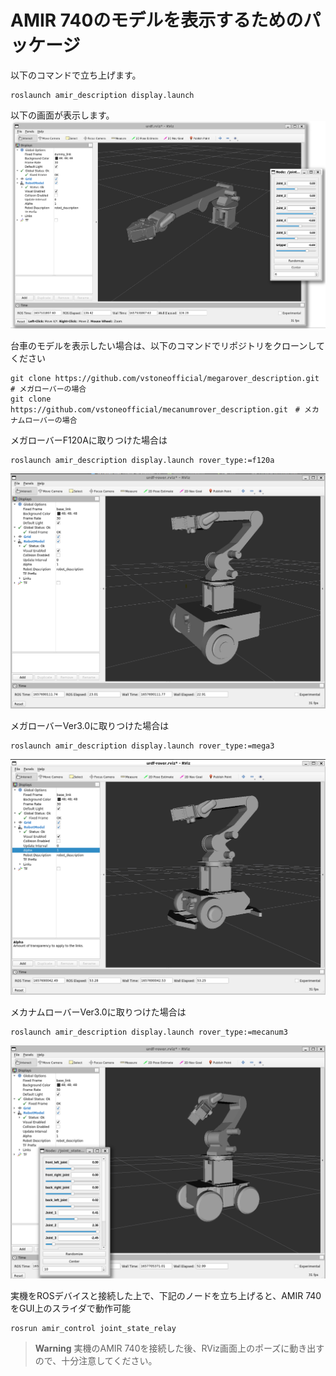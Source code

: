 # AMIR 740のモデルを表示するためのパッケージ

以下のコマンドで立ち上げます。
```
roslaunch amir_description display.launch
```
以下の画面が表示します。
![](../images/amir-description-rviz.png)

台車のモデルを表示したい場合は、以下のコマンドでリポジトリをクローンしてください
```
git clone https://github.com/vstoneofficial/megarover_description.git # メガローバーの場合
git clone https://github.com/vstoneofficial/mecanumrover_description.git　# メカナムローバーの場合
```

メガローバーF120Aに取りつけた場合は
```
roslaunch amir_description display.launch rover_type:=f120a
```
![](../images/amir-f120a-description-rviz.png)

メガローバーVer3.0に取りつけた場合は
```
roslaunch amir_description display.launch rover_type:=mega3
```
![](../images/amir-mega3-description-rviz.png)

メカナムローバーVer3.0に取りつけた場合は
```
roslaunch amir_description display.launch rover_type:=mecanum3
```
![](../images/amir-mecanum3-description-rviz.png)


実機をROSデバイスと接続した上で、下記のノードを立ち上げると、AMIR 740をGUI上のスライダで動作可能

```
rosrun amir_control joint_state_relay
```


> **Warning**
> 実機のAMIR 740を接続した後、RViz画面上のポーズに動き出すので、十分注意してください。 
